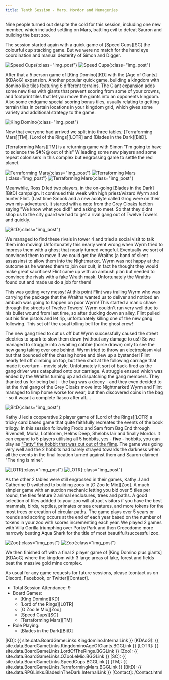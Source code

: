 ```yaml
---
title: Tenth Session - Mars, Mordor and Menageries
---
```


Nine people turned out despite the cold for this session, including one new member, which included settling on Mars, battling evil to defeat Sauron and building the best zoo.

The session started again with a quick game of [Speed Cups][SC] the colourful cup stacking game.
But we were no match for the hand eye coordination and manual dexterity of Simon and Digger.

![Speed Cups](/images/posts/2020_02_12/speedcups01.jpg "Speed Cups - bell ringing"){:class="img_post"}
![Speed Cups](/images/posts/2020_02_12/speedcups02.jpg "Speed Cups - fast hands"){:class="img_post"}

After that a 5 person game of [King Domino][KD] with the [Age of Giants][KDAoG] expansion.
Another popular quick game, building a kingdom with domino like tiles featuring 6 different terrains.
The Giant expansion adds some new tiles with giants that prevent scoring from some of your crowns, and footprint tiles that let you move the giants into an opponents kingdom.
Also some endgame special scoring bonus tiles, usually relating to getting terrain tiles in certain locations in your kingdom grid, which gives some variety and additional strategy to the game.

![King Domino](/images/posts/2020_02_12/kingdomino02.jpg "King Domino - building the kingdoms"){:class="img_post"}

Now that everyone had arrived we split into three tables; [Terraforming Mars][TM], [Lord of the Rings][LOTR] and [Blades in the Dark][BitD].

[Terraforming Mars][TM] is a returning game with Simon "I'm going to have to science the $#%@ out of this" W leading some new players and some repeat colonisers in this complex but engrossing game to settle the red planet.

![Terraforming Mars](/images/posts/2020_02_12/mars01.jpg "Terraforming Mars - red planet building"){:class="img_post"}
![Terraforming Mars](/images/posts/2020_02_12/TM01.png "Terraforming Mars - final scores"){:class="img_post"}
![Terraforming Mars](/images/posts/2020_02_12/TM02.png "Terraforming Mars - a new world"){:class="img_post"}

Meanwhile, Ross D led two players, in the on-going [Blades in the Dark][BitD] campaign. It continued this week with high priest/wizard Wyrm and hunter Flint. (Last time Smook and a new acolyte called Grog were on their own mis-adventure).
It started with a note from the Grey Cloaks faction saying "We know what you did!" and asking to meet. So that they didnt shop us to the city guard we had to get a rival gang out of Twelve Towers and quickly.

![BitD](/images/posts/2020_02_12/bitd01.jpg "Blades in the Dark - talking with the rivals"){:class="img_post"}

We managed to find these rivals in tower 4 and tried a social visit to talk them into moving! Unfortunately this nearly went wrong when Wyrm tried to impress them with a ghost that nearly turned vengeful. Eventually we sort of convinced them to move if we could get the Wraiths (a band of silent assassins) to allow them into the Nightmarket.
Wyrm was not happy at the outcome as he wanted them to join our cult, in fact he thought they would make great sacrifices!
Flint came up with an ambush plan but needed to convince the rivals with a fake Wraith mask.
Unfortunately the Wraiths found out and made us do a job for them!

This was getting very messy! At this point Flint was trailing Wyrm who was carrying the package that the Wraiths wanted us to deliver and noticed an ambush was going to happen on poor Wyrm!
This started a manic chase through the streets of Twelve Towers! Wyrm couldn't run very well due to his bullet wound from last time, so after ducking down an alley, Flint pulled out his fine pistols and let rip, unfortunately killing one of the new gang following. This set off the usual tolling bell for the ghost crew!

The new gang tried to cut us off but Wyrm successfully caused the street electrics to spark  to slow them down (without any damage to us!) So we managed to struggle into a waiting cabbie (horse drawn) only to see the new gang taking over one behind.
Wyrm tried to throw an electroplasm vial but that bounced off the chasing horse and blew up a bystander! Flint  nearly fell off climbing on top, but then shot at the following carriage that made it overturn - movie style. Unfotunately it sort of back-fired as the gang driver was catapulted onto our carriage.
A struggle ensued which was ended by the Wraiths turning up and dispatching the gang members. They thanked us for being bait - the bag was a decoy - and they even decided to let the rival gang of the Grey Cloaks move into Nightmarket!
Wyrm and Flint managed to limp home worse for wear, but then discovered coins in the bag - so it wasnt a complete fiasco after all....

![BitD](/images/posts/2020_02_12/bitd02.jpg "Blades in the Dark - planning the ambush"){:class="img_post"}

Kathy J led a cooperative 2 player game of [Lord of the Rings][LOTR] a tricky card based game that quite faithfully recreates the events of the book trilogy.
In this session following Frodo and Sam from Bag End through Rivendell, Moria, Lothlorien, Helms Deep, Shelobs lair and finally Mordor.
It can expand to 5 players utilising all 5 hobbits, yes - **five** - hobbits, you can play as ["Fatty" the hobbit that was cut out of the films](https://lotr.fandom.com/wiki/Fredegar_Bolger).
The game was going very well and the 2 hobbits had barely strayed towards the darkness when all the events in the final location turned against them and Sauron claimed "The ring is mine".

![LOTR](/images/posts/2020_02_12/lotr02.jpg "Lord of the Rings - Helms Deep"){:class="img_post"}
![LOTR](/images/posts/2020_02_12/lotr01.jpg "Lord of the Rings - Sauron wins"){:class="img_post"}

As the other 2 tables were still engrossed in their games, Kathy J and Catherine D switched to building zoos in [O Zoo le Mio][Zoo].
A much simpler game with an auction mechanic letting you bid over 5 tiles per round, the tiles feature 2 animal enclosures, trees and paths.
A good selection of tiles addded to your zoo will attract visitors if you have the best mammals, birds, reptiles, primates or sea creatures, and more tokens for the most trees or creation of circular paths.
The game plays over 5 years or rounds and scoring occurs at the end of each year based on the number of tokens in your zoo with scores incrementing each year.
We played 2 games with Villa Gorilla triumphing over Porky Park and then Crocodome more narrowly beating Aqua Shark for the title of most beautiful/successful zoo.

![Zoo](/images/posts/2020_02_12/zoo01.jpg "O Zoo le Mio - Porky Park"){:class="img_post"}
![Zoo](/images/posts/2020_02_12/zoo02.jpg "O Zoo le Mio - Villa Gorilla"){:class="img_post"}

We then finished off with a final 2 player game of [King Domino plus giants][KDAoG] where the kingdom with 3 large areas of lake, forest and fields beat the massive gold mine complex.

As usual for any game requests for future sessions, please [contact us on Discord, Facebook, or Twitter][Contact].

* Total Session Attendance: 9
* Board Games:
    * [King Domino][KD]
    * [Lord of the Rings][LOTR]
    * [O Zoo le Mio][Zoo]
    * [Speed Cups][SC]
    * [Terraforming Mars][TM]
* Role Playing:
    * [Blades in the Dark][BitD]

[KD]: {{ site.data.BoardGameLinks.Kingdomino.InternalLink }}
[KDAoG]: {{ site.data.BoardGameLinks.KingdominoAgeOfGiants.BGGLink }}
[LOTR]: {{ site.data.BoardGameLinks.LordOfTheRings.BGGLink }}
[Zoo]: {{ site.data.BoardGameLinks.OZooLeMio.BGGLink }}
[SC]: {{ site.data.BoardGameLinks.SpeedCups.BGGLink }}
[TM]:  {{ site.data.BoardGameLinks.TerraformingMars.BGGLink }}
[BitD]: {{ site.data.RPGLinks.BladesInTheDark.InternalLink }}
[Contact]: /Contact.html

